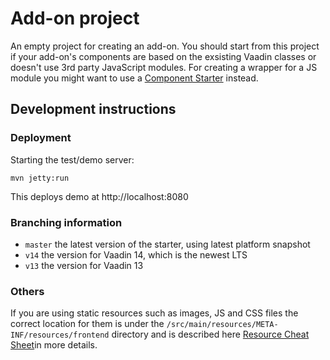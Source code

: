 # Add-on project

An empty project for creating an add-on. You should start from this project if your add-on's components are based on the exsisting Vaadin classes or doesn't use 3rd party JavaScript modules. For creating a wrapper for a JS module you might want to use a [Component Starter](https://github.com/vaadin/component-starter-flow) instead.

## Development instructions

### Deployment

Starting the test/demo server:
```
mvn jetty:run
```

This deploys demo at http://localhost:8080

### Branching information

* `master` the latest version of the starter, using latest platform snapshot
* `v14` the version for Vaadin 14, which is the newest LTS  
* `v13` the version for Vaadin 13

### Others

If you are using static resources such as images, JS and CSS files the correct location for them is under the `/src/main/resources/META-INF/resources/frontend` directory and is described here [Resource Cheat Sheet](https://vaadin.com/docs/v14/flow/importing-dependencies/tutorial-ways-of-importing.html#resource-cheat-sheet)in more details.
